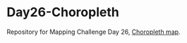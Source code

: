 # Day26-Choropleth
Repository for Mapping Challenge Day 26, [Choropleth map](https://tokoth.github.io/Day26-Choropleth/Covid_cases.html).
